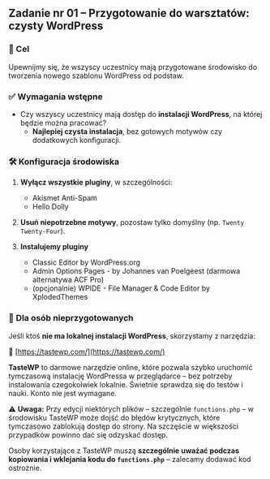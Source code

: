 ## Zadanie nr 01 – Przygotowanie do warsztatów: czysty WordPress

### 🎯 Cel

Upewnijmy się, że wszyscy uczestnicy mają przygotowane środowisko do tworzenia nowego szablonu WordPress od podstaw.

### ✅ Wymagania wstępne

- Czy wszyscy uczestnicy mają dostęp do **instalacji WordPress**, na której będzie można pracować?
  - **Najlepiej czysta instalacja**, bez gotowych motywów czy dodatkowych konfiguracji.

### 🛠 Konfiguracja środowiska

1. **Wyłącz wszystkie pluginy**, w szczególności:
   - Akismet Anti-Spam
   - Hello Dolly

2. **Usuń niepotrzebne motywy**, pozostaw tylko domyślny (np. `Twenty Twenty-Four`).

3. **Instalujemy pluginy**
   - Classic Editor by WordPress.org
   - Admin Options Pages - by Johannes van Poelgeest (darmowa alternatywa ACF Pro)
   - (opcjonalnie) WPIDE - File Manager & Code Editor by XplodedThemes

### 🧩 Dla osób nieprzygotowanych

Jeśli ktoś **nie ma lokalnej instalacji WordPress**, skorzystamy z narzędzia:

🔗 [https://tastewp.com/](https://tastewp.com/)

**TasteWP** to darmowe narzędzie online, które pozwala szybko uruchomić tymczasową instalację WordPressa w przeglądarce – bez potrzeby instalowania czegokolwiek lokalnie. Świetnie sprawdza się do testów i nauki. Konto nie jest wymagane.

⚠️ **Uwaga:** Przy edycji niektórych plików – szczególnie `functions.php` – w środowisku TasteWP może dojść do błędów krytycznych, które tymczasowo zablokują dostęp do strony. Na szczęście w większości przypadków powinno dać się odzyskać dostęp.

Osoby korzystające z TasteWP muszą **szczególnie uważać podczas kopiowania i wklejania kodu do `functions.php`** – zalecamy dodawać kod ostrożnie.
